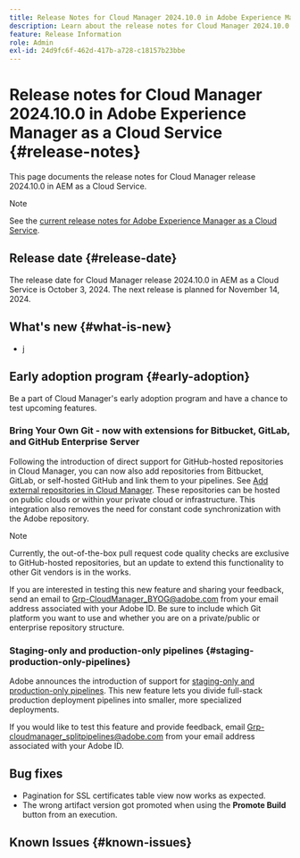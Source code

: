 ```yaml
---
title: Release Notes for Cloud Manager 2024.10.0 in Adobe Experience Manager as a Cloud Service
description: Learn about the release notes for Cloud Manager 2024.10.0 in AEM as a Cloud Service.
feature: Release Information
role: Admin
exl-id: 24d9fc6f-462d-417b-a728-c18157b23bbe
---
```

# Release notes for Cloud Manager 2024.10.0 in Adobe Experience Manager as a Cloud Service {#release-notes}

This page documents the release notes for Cloud Manager release 2024.10.0 in AEM as a Cloud Service.

>[!NOTE]
>
>See the [current release notes for Adobe Experience Manager as a Cloud Service](/help/release-notes/release-notes-cloud/release-notes-current.md).

## Release date {#release-date}

The release date for Cloud Manager release 2024.10.0 in AEM as a Cloud Service is October 3, 2024. The next release is planned for November 14, 2024.

## What's new {#what-is-new}

* j

## Early adoption program {#early-adoption}

Be a part of Cloud Manager's early adoption program and have a chance to test upcoming features.

### Bring Your Own Git - now with extensions for Bitbucket, GitLab, and GitHub Enterprise Server

Following the introduction of direct support for GitHub-hosted repositories in Cloud Manager, you can now also add repositories from Bitbucket, GitLab, or self-hosted GitHub and link them to your pipelines. See [Add external repositories in Cloud Manager](/help/implementing/cloud-manager/managing-code/onboard-external-repositories.md). These repositories can be hosted on public clouds or within your private cloud or infrastructure. This integration also removes the need for constant code synchronization with the Adobe repository. 

>[!NOTE]
>
>Currently, the out-of-the-box pull request code quality checks are exclusive to GitHub-hosted repositories, but an update to extend this functionality to other Git vendors is in the works.

If you are interested in testing this new feature and sharing your feedback, send an email to [Grp-CloudManager_BYOG@adobe.com](mailto:Grp-CloudManager_BYOG@adobe.com) from your email address associated with your Adobe ID. Be sure to include which Git platform you want to use and whether you are on a private/public or enterprise repository structure.

### Staging-only and production-only pipelines {#staging-production-only-pipelines}

Adobe announces the introduction of support for [staging-only and production-only pipelines](/help/implementing/cloud-manager/configuring-pipelines/stage-prod-only.md). This new feature lets you divide full-stack production deployment pipelines into smaller, more specialized deployments.

If you would like to test this feature and provide feedback, email [Grp-cloudmanager_splitpipelines@adobe.com](mailto:Grp-cloudmanager_splitpipelines@adobe.com) from your email address associated with your Adobe ID.



## Bug fixes

* Pagination for SSL certificates table view now works as expected. <!-- (CMGR-60804 - [UI] Pagination doesn't work for ssl certificates) -->
* The wrong artifact version got promoted when using the **Promote Build** button from an execution. <!-- ( KEEP IN? SP: YES CMGR-59519 and Slack https://cq-dev.slack.com/archives/C07LFPN2R08/p1725408253474129 ) -->

<!-- * Slack message says next release? SP: REMOVE (Leave in for now) SSL Certificates table in Cloud Manager now enables pagination in the user experience. ( https://jira.corp.adobe.com/browse/CMGR-61041 and Slack https://cq-dev.slack.com/archives/C07LFRE9QJU/p1725408553760009 ) -->



## Known Issues {#known-issues}
